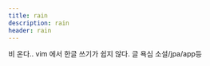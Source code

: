 ```yaml
--- 
title: rain 
description: rain 
header: rain 
--- 
```


비 온다.. 
vim 에서 한글 쓰기가 쉽지 않다. 
글 욕심 소설/jpa/app등

